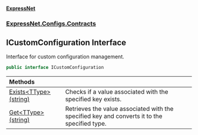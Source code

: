 #### [ExpressNet](ExpressNet.md 'ExpressNet')
### [ExpressNet.Configs.Contracts](ExpressNet.Configs.Contracts.md 'ExpressNet.Configs.Contracts')

## ICustomConfiguration Interface

Interface for custom configuration management.

```csharp
public interface ICustomConfiguration
```

| Methods | |
| :--- | :--- |
| [Exists&lt;TType&gt;(string)](ExpressNet.Configs.Contracts.ICustomConfiguration.Exists_TType_(string).md 'ExpressNet.Configs.Contracts.ICustomConfiguration.Exists<TType>(string)') | Checks if a value associated with the specified key exists. |
| [Get&lt;TType&gt;(string)](ExpressNet.Configs.Contracts.ICustomConfiguration.Get_TType_(string).md 'ExpressNet.Configs.Contracts.ICustomConfiguration.Get<TType>(string)') | Retrieves the value associated with the specified key and converts it to the specified type. |
